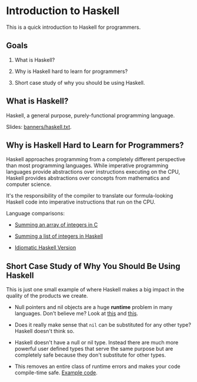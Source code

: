 # Introduction to Haskell

This is a quick introduction to Haskell for programmers.

## Goals

  1. What is Haskell?

  2. Why is Haskell hard to learn for programmers?

  3. Short case study of why you should be using Haskell.

## What is Haskell?

Haskell, a general purpose, purely-functional programming language.

Slides: [banners/haskell.txt](banners/haskell.txt).

## Why is Haskell Hard to Learn for Programmers?

Haskell approaches programming from a completely different perspective
than most programming languages.  While imperative programming
languages provide abstractions over instructions executing on the CPU,
Haskell provides abstractions over concepts from mathematics and
computer science.

It's the responsibility of the compiler to translate our
formula-looking Haskell code into imperative instructions that run on
the CPU.

Language comparisons:

  * [Summing an array of integers in C](src/csum.c)

  * [Summing a list of integers in Haskell](src/hssum.hs)

  * [Idiomatic Haskell Version](src/fold.hs)

## Short Case Study of Why You Should Be Using Haskell

This is just one small example of where Haskell makes a big impact in
the quality of the products we create.

  * Null pointers and nil objects are a huge **runtime** problem in
    many languages.  Don't believe me?  Look at [this][null] and
    [this][nil].

  * Does it really make sense that `nil` can be substituted for any
    other type?  Haskell doesn't think so.

  * Haskell doesn't have a null or nil type.  Instead there are much
    more powerful user defined types that serve the same purpose but
    are completely safe because they don't substitute for other types.

  * This removes an entire class of runtime errors and makes your code
    compile-time safe.  [Example code](src/age.hs).


[null]: https://github.com/search?l=C%2B%2B&q=null+pointer&ref=cmdform&type=Issues
[nil]: https://github.com/search?q=nil+undefined+method&type=Issues&ref=searchresults
